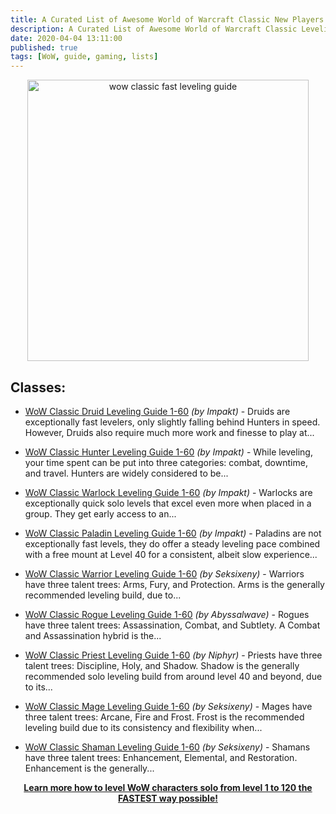 ```yaml
---
title: A Curated List of Awesome World of Warcraft Classic New Players Class Leveling 1-60 Guide From ICY VEINS
description: A Curated List of Awesome World of Warcraft Classic Leveling Guide New Players Easy Fast Guide Class Leveling 1-60 From ICY VEINS
date: 2020-04-04 13:11:00
published: true
tags: [WoW, guide, gaming, lists]
---
```


<p align="center">
    <a href="https://bit.ly/wowguideses" >
        <img src="https://www.ecopetit.cat/wpic/mpic/132-1326750_classic-wow-night-elf.jpg" alt="wow classic fast leveling guide" width="450" />
    </a>
</p>

## Classes:
*   [WoW Classic Druid Leveling Guide 1-60](https://www.icy-veins.com/wow-classic/classic-druid-leveling-guide) <i>(by Impakt)</i> - Druids are exceptionally fast levelers, only slightly falling behind Hunters in speed. However, Druids also require much more work and finesse to play at...

*   [WoW Classic Hunter Leveling Guide 1-60](https://www.icy-veins.com/wow-classic/classic-hunter-leveling-guide) <i>(by Impakt)</i> - While leveling, your time spent can be put into three categories: combat, downtime, and travel. Hunters are widely considered to be...

*   [WoW Classic Warlock Leveling Guide 1-60](https://www.icy-veins.com/wow-classic/classic-warlock-leveling-guide) <i>(by Impakt)</i> - Warlocks are exceptionally quick solo levels that excel even more when placed in a group. They get early access to an...

*   [WoW Classic Paladin Leveling Guide 1-60](https://www.icy-veins.com/wow-classic/classic-paladin-leveling-guide) <i>(by Impakt)</i> -  Paladins are not exceptionally fast levels, they do offer a steady leveling pace combined with a free mount at Level 40 for a consistent, albeit slow experience...

*   [WoW Classic Warrior Leveling Guide 1-60](https://www.icy-veins.com/wow-classic/classic-warrior-leveling-guide) <i>(by Seksixeny)</i> - Warriors have three talent trees: Arms, Fury, and Protection. Arms is the generally recommended leveling build, due to...

*   [WoW Classic Rogue Leveling Guide 1-60](https://www.icy-veins.com/wow-classic/classic-rogue-leveling-guide) <i>(by Abyssalwave)</i> - Rogues have three talent trees: Assassination, Combat, and Subtlety. A Combat and Assassination hybrid is the...

*   [WoW Classic Priest Leveling Guide 1-60](https://www.icy-veins.com/wow-classic/classic-priest-leveling-guide) <i>(by Niphyr)</i> - Priests have three talent trees: Discipline, Holy, and Shadow. Shadow is the generally recommended solo leveling build from around level 40 and beyond, due to its...

*   [WoW Classic Mage Leveling Guide 1-60](https://www.icy-veins.com/wow-classic/classic-mage-leveling-guide) <i>(by Seksixeny)</i> - Mages have three talent trees: Arcane, Fire and Frost. Frost is the recommended leveling build due to its consistency and flexibility when...

*   [WoW Classic Shaman Leveling Guide 1-60](https://www.icy-veins.com/wow-classic/classic-shaman-leveling-guide) <i>(by Seksixeny)</i> - Shamans have three talent trees: Enhancement, Elemental, and Restoration. Enhancement is the generally...


<p align="center">
    <a href="https://bit.ly/wowguideses">
        <strong>Learn more how to level WoW characters solo
from level 1 to 120 the FASTEST way possible!
        </strong>
    </a>
</p>

